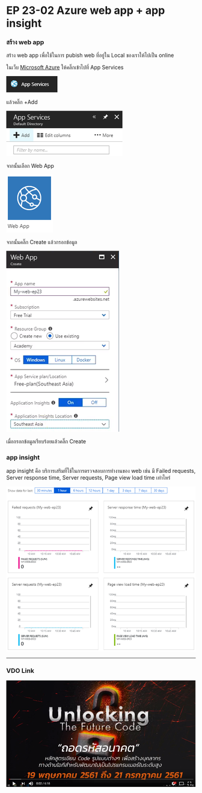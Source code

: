 # EP 23-02 Azure web app + app insight

### สร้าง web app 

สร้าง web app เพื่อใช้ในการ pubish web ที่อยู่ใน Local ของเราให้ไปเป็น online 

ในเว็บ [Microsoft Azure](https://portal.azure.com/) ให้คลิ๊กเข้าไปที่ App Services

![](images/EP23/230201.PNG)  

แล้วคลิ๊ก +Add

![](images/EP23/230202.PNG)  

จากนั้นเลือก Web App

![](images/EP23/230203.PNG)

จากนั้นคลิ๊ก Create แล้วกรอกข้อมูล

![](images/EP23/230204.PNG)

เมื่อกรอกข้อมูลเรียบร้อยแล้วคลิ๊ก Create

### app insight

app insight คือ บริการเสริมที่ใช้ในการตรวจสอบการทำงานของ web เช่น มี Failed requests, Server response time, Server requests, Page view load time เท่าไหร่ 

![](images/EP23/230205.PNG)

* * *

### VDO Link

[![IMAGE ALT TEXT HERE](images/EP23/Items.PNG)](https://youtu.be/GXvFq-NNfNk)
